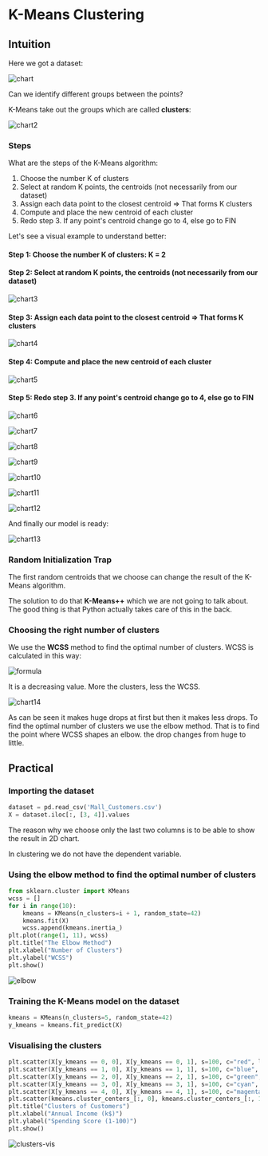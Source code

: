 # K-Means Clustering

## Intuition

Here we got a dataset:

![chart](chart-min.PNG)

Can we identify different groups between the points?

K-Means take out the groups which are called **clusters**:

![chart2](chart2-min.PNG)

### Steps

What are the steps of the K-Means algorithm:

1. Choose the number K of clusters
2. Select at random K points, the centroids (not necessarily from our dataset)
3. Assign each data point to the closest centroid => That forms K clusters
4. Compute and place the new centroid of each cluster
5. Redo step 3. If any point's centroid change go to 4, else go to FIN

Let's see a visual example to understand better:

#### Step 1: Choose the number K of clusters: K = 2

#### Step 2: Select at random K points, the centroids (not necessarily from our dataset)

![chart3](chart3-min.PNG)

#### Step 3: Assign each data point to the closest centroid => That forms K clusters

![chart4](chart4-min.PNG)

#### Step 4: Compute and place the new centroid of each cluster

![chart5](chart5-min.PNG)

#### Step 5: Redo step 3. If any point's centroid change go to 4, else go to FIN

![chart6](chart6-min.PNG)

![chart7](chart7-min.PNG)

![chart8](chart8-min.PNG)

![chart9](chart9-min.PNG)

![chart10](chart10-min.PNG)

![chart11](chart11-min.PNG)

![chart12](chart12-min.PNG)

And finally our model is ready:

![chart13](chart13-min.PNG)

### Random Initialization Trap

The first random centroids that we choose can change the result of the K-Means algorithm.

The solution to do that **K-Means++** which we are not going to talk about. The good thing is that Python actually takes care of this in the back.

### Choosing the right number of clusters

We use the **WCSS** method to find the optimal number of clusters. WCSS is calculated in this way:

![formula](formula.png)

It is a decreasing value. More the clusters, less the WCSS.

![chart14](chart14-min.PNG)

As can be seen it makes huge drops at first but then it makes less drops. To find the optimal number of clusters we use the elbow method. That is to find the point where WCSS shapes an elbow. the drop changes from huge to little.

## Practical

### Importing the dataset

```python
dataset = pd.read_csv('Mall_Customers.csv')
X = dataset.iloc[:, [3, 4]].values
```

The reason why we choose only the last two columns is to be able to show the result in 2D chart.

In clustering we do not have the dependent variable.

### Using the elbow method to find the optimal number of clusters

```python
from sklearn.cluster import KMeans
wcss = []
for i in range(10):
    kmeans = KMeans(n_clusters=i + 1, random_state=42)
    kmeans.fit(X)
    wcss.append(kmeans.inertia_)
plt.plot(range(1, 11), wcss)
plt.title("The Elbow Method")
plt.xlabel("Number of Clusters")
plt.ylabel("WCSS")
plt.show()
```

![elbow](elbow.png)

### Training the K-Means model on the dataset

```python
kmeans = KMeans(n_clusters=5, random_state=42)
y_kmeans = kmeans.fit_predict(X)
```

### Visualising the clusters

```python
plt.scatter(X[y_kmeans == 0, 0], X[y_kmeans == 0, 1], s=100, c="red", label="Cluster 1")
plt.scatter(X[y_kmeans == 1, 0], X[y_kmeans == 1, 1], s=100, c="blue", label="Cluster 2")
plt.scatter(X[y_kmeans == 2, 0], X[y_kmeans == 2, 1], s=100, c="green", label="Cluster 3")
plt.scatter(X[y_kmeans == 3, 0], X[y_kmeans == 3, 1], s=100, c="cyan", label="Cluster 4")
plt.scatter(X[y_kmeans == 4, 0], X[y_kmeans == 4, 1], s=100, c="magenta", label="Cluster 5")
plt.scatter(kmeans.cluster_centers_[:, 0], kmeans.cluster_centers_[:, 1], s=300, c="yellow", label="Centroids")
plt.title("Clusters of Customers")
plt.xlabel("Annual Income (k$)")
plt.ylabel("Spending Score (1-100)")
plt.show()
```

![clusters-vis](clusters-vis.png)